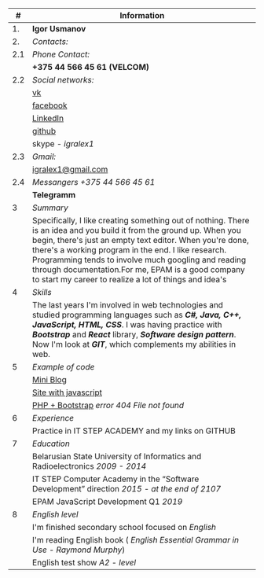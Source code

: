 
|#| Information|
|------- | --------------------------------------------------------------------------------------- |
|1. | **Igor Usmanov**                 |
|2. | *Contacts:*                     | 
|2.1| *Phone Contact:*               |
|   | **+375 44 566 45 61 (VELCOM)**   | 
|2.2| *Social networks:*             |
|   |[vk](https://vk.com/igralex1)|
|   |[facebook](https://www.facebook.com/igralex1)|
|   |[LinkedIn](https://www.linkedin.com/in/igor-usmanov-5ab737114/)|
|   |[github](https://github.com/igralex1)|
|   |skype - *igralex1*|
|2.3| *Gmail:* |
|   |[igralex1@gmail.com](igralex1@gmail.com)|
|2.4|*Messangers +375 44 566 45 61*|
|   |**Telegramm**|
|3  |*Summary*|
|   |Specifically, I like creating something out of nothing. There is an idea and you build it from the ground up. When you begin, there's just an empty text editor. When you're done, there's a working program in the end. I like research. Programming tends to involve much googling and reading through documentation.For me, EPAM is a good company to start my career to realize a lot of things and  idea's|
|4  |*Skills*|
|   |The last years I'm involved in web technologies and studied programming languages such as ***C#, Java, C++, JavaScript, HTML, CSS***. I was having practice with ***Bootstrap*** and ***React*** library, ***Software design pattern***. Now I'm look at ***GIT***, which complements my abilities in web.|
|5  |*Example of code*|
|   |[Mini Blog](https://igralex1.github.io/BlogRealese/)|
|   |[Site with javascript](https://igralex1.github.io/SiteWIthJS/)|
|   |[PHP + Bootstrap](https://igralex1.github.io/adminkaPHPbootstrap) *error 404 File not found*|
|6  |*Experience*|
|   |Practice in IT STEP ACADEMY and my links on GITHUB|
|7  |*Education* |
|   |Belarusian State University of Informatics and Radioelectronics *2009 - 2014* |
|   |IT STEP Computer Academy in the “Software Development” direction *2015 - at the end of 2107*|
|   | EPAM JavaScript Development Q1  *2019*|
|8  |*English level*|
|   |I'm finished secondary school focused on *English*|
|   |I'm reading English book (	*English Essential Grammar in Use - Raymond Murphy*)|
|   |English test show *A2 - level*|
